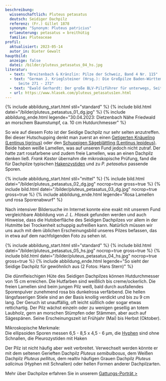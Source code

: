 ```yaml
---
beschreibung:
  wissenschaftlich: Pluteus petasatus
  deutsch: Seidiger Dachpilz
  referenz: (Fr.) Gillet 1878
  synonym: "Synonym: Pluteus patricius"
  erlaeuterung: petasatus = breithütig
  familie: Pluteaceae
profil:
  aktualisiert: 2023-05-14
  autor_in: Dieter Gewalt
hauptbild:
  anzeige: false
  datei: /bilder/pluteus_petasatus_04_hs.jpg
literatur:
  - text: "Breitenbach & Kränzlin: Pilze der Schweiz, Band 4 Nr. 115"
  - text: "German J. Krieglsteiner (Hrsg.): Die Großpilze Baden-Württembetgs Band 4,
      Seite 271 - 272"
  - text: "Ewald Gerhardt: Der große BLV-Pilzführer für unterwegs, Seite 54"
  - url: https://www.hlasek.com/pluteus_petasatus1en.html
---
```

{% include abbildung_start.html stil="standard" %}
{% include bild.html datei="/bilder/pluteus_petasatus_01_dg.jpg" %}
{% include abbildung_ende.html legende="30.04.2023: Dietzenbach Nähe Friedwald an morschem Baumstumpf, ca. 10 cm Hutdurchmesser" %}

So wie auf diesem Foto ist der Seidige Dachpilz nur sehr selten anzutreffen. Bei dieser Hutschupping denkt man zuerst an einen [Getigerten Knäueling (Lentinus tigrinus)](/pilze/lentinus-tigrinus-getigerter-knäueling) oder den [Schuppigen Sägeblättling (Lentinus lepideus)](/pilze/lentinus-lepideus-schuppiger-sägeblättling). Beide haben weiße Lamellen, was auf unseren Fund jedoch nicht zutraf. Der hatte zart rosafarbene und zudem freie Lamellen, was an einen Dachpilz denken ließ. *Frank Kaster* übernahm die mikroskopische Prüfung, fand die für Dachpilze typischen [Hakenzystiden](Zystiden "Glossar") und zu *P. petasatus* passende Sporen.

{% include abbildung_start.html stil="mittel" %}
{% include bild.html datei="/bilder/pluteus_petasatus_02_dg.jpg" nocrop=true gross=true %}
{% include bild.html datei="/bilder/pluteus_petasatus_03_dg.jpg" nocrop=true gross=true %}
{% include abbildung_ende.html legende="Rosa Lamellen und rosa Sporenabwurf" %}

Nach intensiver Bildersuche im Internet konnte eine exakt mit unserem Fund vergleichbare Abbildung von *J. L. Hlasek* gefunden werden und auch Hinweise, dass die Hutoberfläche des Seidigen Dachpilzes vor allem in der Hutmitte bei Trockenheit schuppig aufreißen kann. Natürlich müssen wir uns auch mit dem üblichen Erscheinungsbild unseres Pilzes befassen, das in etwa auf dem nachfolgenden Foto zu sehen ist.

{% include abbildung_start.html stil="standard" %}
{% include bild.html datei="/bilder/pluteus_petasatus_05_hs.jpg" nocrop=true gross=true %}
{% include bild.html datei="/bilder/pluteus_petasatus_04_hs.jpg" nocrop=true gross=true %}
{% include abbildung_ende.html legende="So sieht der Seidige Dachpilz für gewöhnlich aus (2 Fotos: Hans Stern)" %}

Die dünnfleischigen Hüte des Seidigen Dachpilzes können Hutdurchmesser von 15 cm erreichen. Die Hutfarben sind weißlich bis creme/ockerlich. Die freien Lamellen sind beim jungen Pilz weiß, bald durch ausfallendes Sporenpulver zunehmend rosa bis dunkelrosa verfärbend. Die hellen längsfaserigen Stiele sind an der Basis knollig verdickt und bis zu 9 cm lang. Der Geruch ist unauffällig, oft leicht süßlich oder sogar etwas rettichartig. Der Pilz wächst einzeln oder zu wenigen gesellig an totem Laubholz, gern an morschen Stümpfen oder Stämmen, aber auch auf Sägespänen. Seine Erscheinungszeit ist Frühjahr (Mai) bis Herbst (Oktober).

Mikroskopische Merkmale:\
Die ellipsoiden Sporen messen 6,5 - 8,5 x 4,5 - 6 µm, die [Hyphen](Hyphen "Glossar") sind ohne Schnallen, die Pleurozystiden mit Haken

Der Pilz ist nicht häufig aber weit verbreitet. Verwechselt werden könnte er mit dem seltenen Gerieften Dachpilz *Pluteus semibulbosus*, dem Weißen Dachpilz *Pluteus pellitus*, dem realtiv häufigen Grauen Dachpilz *Pluteus salicinus* (Hyphen mit Schnallen) oder hellen Formen anderer Dachpilzarten.

Mehr über Dachpilze erfahren Sie in unserem [Gattungs-Porträt >](/verwandt/dachpilze-pluteus)